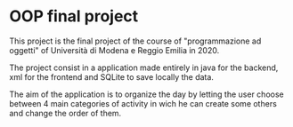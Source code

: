 <h1>OOP final project </h1>

<p>This project is the final project of the course of "programmazione ad oggetti" of Università di Modena e Reggio Emilia in 2020.</p>

<p>The project consist in a application made entirely in java for the backend, xml for the frontend and SQLite to save locally the data.</p>

<p>The aim of the application is to organize the day by letting the user choose between 4 main categories of activity in wich he can create some others and change the order of them.</p>
